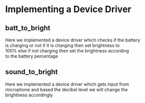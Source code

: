 # Implementing a Device Driver

## batt_to_bright
Here we implemented a device driver which checks if the battery <br />is charging or not if it is charging then set brightness to <br />100% else if not charging then set the brightness according<br /> to the battery percentage

## sound_to_bright
Here we implemented a device driver which gets input from <br />microphone and based the decibel level we will change the <br />brightness accordingly